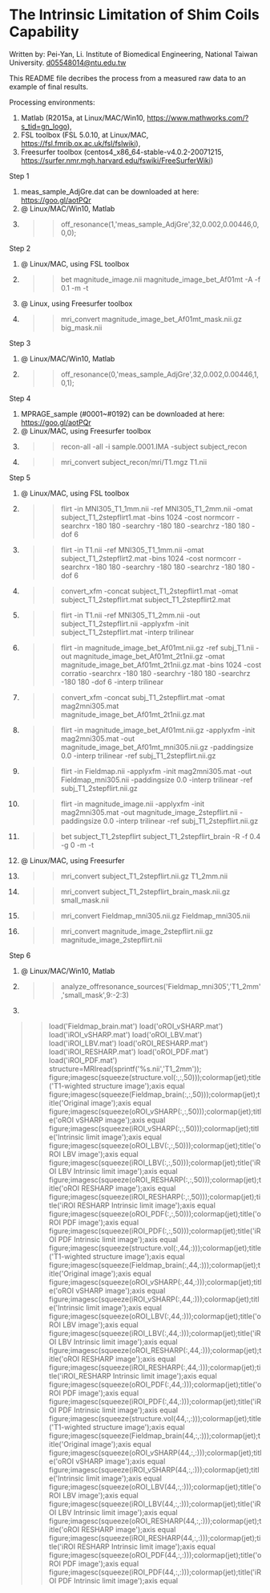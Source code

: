 # The Intrinsic Limitation of Shim Coils Capability

Written by:
Pei-Yan, Li.
Institute of Biomedical Engineering, 
National Taiwan University.
d05548014@ntu.edu.tw

This README file decribes the process from a measured raw data to an example of final results.

Processing environments: 
1. Matlab (R2015a, at Linux/MAC/Win10, https://www.mathworks.com/?s_tid=gn_logo), 
2. FSL toolbox (FSL 5.0.10, at Linux/MAC, https://fsl.fmrib.ox.ac.uk/fsl/fslwiki), 
3. Freesurfer toolbox (centos4_x86_64-stable-v4.0.2-20071215, https://surfer.nmr.mgh.harvard.edu/fswiki/FreeSurferWiki)

Step 1
1. meas_sample_AdjGre.dat can be downloaded at here: https://goo.gl/aotPQr
2. @ Linux/MAC/Win10, Matlab
3. >> off_resonance(1,'meas_sample_AdjGre',32,0.002,0.00446,0,0,0); 

Step 2
1. @ Linux/MAC, using FSL toolbox
2. >> bet magnitude_image.nii magnitude_image_bet_Af01mt -A -f 0.1 -m -t
3. @ Linux, using Freesurfer toolbox
4. >> mri_convert magnitude_image_bet_Af01mt_mask.nii.gz big_mask.nii

Step 3
1. @ Linux/MAC/Win10, Matlab
2. >> off_resonance(0,'meas_sample_AdjGre',32,0.002,0.00446,1,0,1);

Step 4
1. MPRAGE_sample (#0001~#0192) can be downloaded at here: https://goo.gl/aotPQr
2. @ Linux/MAC, using Freesurfer toolbox
3. >> recon-all -all -i sample.0001.IMA -subject subject_recon
4. >> mri_convert subject_recon/mri/T1.mgz T1.nii

Step 5
1. @ Linux/MAC, using FSL toolbox
2. >> flirt -in MNI305_T1_1mm.nii -ref MNI305_T1_2mm.nii -omat subject_T1_2stepflirt1.mat -bins 1024 -cost normcorr -searchrx -180 180 -searchry -180 180 -searchrz -180 180 -dof 6
3. >> flirt -in T1.nii -ref MNI305_T1_1mm.nii -omat subject_T1_2stepflirt2.mat -bins 1024 -cost normcorr -searchrx -180 180 -searchry -180 180 -searchrz -180 180 -dof 6
4. >> convert_xfm -concat subject_T1_2stepflirt1.mat -omat subject_T1_2stepflirt.mat subject_T1_2stepflirt2.mat
5. >> flirt -in T1.nii -ref MNI305_T1_2mm.nii -out subject_T1_2stepflirt.nii -applyxfm -init subject_T1_2stepflirt.mat -interp trilinear
6. >> flirt -in magnitude_image_bet_Af01mt.nii.gz -ref subj_T1.nii -out magnitude_image_bet_Af01mt_2t1nii.gz -omat magnitude_image_bet_Af01mt_2t1nii.gz.mat -bins 1024 -cost corratio -searchrx -180 180 -searchry -180 180 -searchrz -180 180 -dof 6 -interp trilinear
7. >> convert_xfm -concat subj_T1_2stepflirt.mat -omat mag2mni305.mat magnitude_image_bet_Af01mt_2t1nii.gz.mat
8. >> flirt -in magnitude_image_bet_Af01mt.nii.gz -applyxfm -init mag2mni305.mat -out magnitude_image_bet_Af01mt_mni305.nii.gz -paddingsize 0.0 -interp trilinear -ref subj_T1_2stepflirt.nii.gz
9. >> flirt -in Fieldmap.nii -applyxfm -init mag2mni305.mat -out Fieldmap_mni305.nii -paddingsize 0.0 -interp trilinear -ref subj_T1_2stepflirt.nii.gz
10. >> flirt -in magnitude_image.nii -applyxfm -init mag2mni305.mat -out magnitude_image_2stepflirt.nii -paddingsize 0.0 -interp trilinear -ref subj_T1_2stepflirt.nii.gz
11. >> bet subject_T1_2stepflirt subject_T1_2stepflirt_brain -R -f 0.4 -g 0 -m -t
12. @ Linux/MAC, using Freesurfer
13. >> mri_convert subject_T1_2stepflirt.nii.gz T1_2mm.nii
14. >> mri_convert subject_T1_2stepflirt_brain_mask.nii.gz small_mask.nii
15. >> mri_convert Fieldmap_mni305.nii.gz Fieldmap_mni305.nii
16. >> mri_convert magnitude_image_2stepflirt.nii.gz magnitude_image_2stepflirt.nii


Step 6
1. @ Linux/MAC/Win10, Matlab
2. >> analyze_offresonance_sources('Fieldmap_mni305','T1_2mm','small_mask',9:-2:3)
3.
>> load('Fieldmap_brain.mat')
>> load('oROI_vSHARP.mat')
>> load('iROI_vSHARP.mat')
>> load('oROI_LBV.mat')
>> load('iROI_LBV.mat')
>> load('oROI_RESHARP.mat')
>> load('iROI_RESHARP.mat')
>> load('oROI_PDF.mat')
>> load('iROI_PDF.mat')
>> structure=MRIread(sprintf('%s.nii','T1_2mm'));
>> figure;imagesc(squeeze(structure.vol(:,:,50)));colormap(jet);title('T1-wighted structure image');axis equal
>> figure;imagesc(squeeze(Fieldmap_brain(:,:,50)));colormap(jet);title('Original image');axis equal
>> figure;imagesc(squeeze(oROI_vSHARP(:,:,50)));colormap(jet);title('oROI vSHARP image');axis equal
>> figure;imagesc(squeeze(iROI_vSHARP(:,:,50)));colormap(jet);title('Intrinsic limit image');axis equal
>> figure;imagesc(squeeze(oROI_LBV(:,:,50)));colormap(jet);title('oROI LBV image');axis equal
>> figure;imagesc(squeeze(iROI_LBV(:,:,50)));colormap(jet);title('iROI LBV Intrinsic limit image');axis equal
>> figure;imagesc(squeeze(oROI_RESHARP(:,:,50)));colormap(jet);title('oROI RESHARP image');axis equal
>> figure;imagesc(squeeze(iROI_RESHARP(:,:,50)));colormap(jet);title('iROI RESHARP Intrinsic limit image');axis equal
>> figure;imagesc(squeeze(oROI_PDF(:,:,50)));colormap(jet);title('oROI PDF image');axis equal
>> figure;imagesc(squeeze(iROI_PDF(:,:,50)));colormap(jet);title('iROI PDF Intrinsic limit image');axis equal
>> figure;imagesc(squeeze(structure.vol(:,44,:)));colormap(jet);title('T1-wighted structure image');axis equal
>> figure;imagesc(squeeze(Fieldmap_brain(:,44,:)));colormap(jet);title('Original image');axis equal
>> figure;imagesc(squeeze(oROI_vSHARP(:,44,:)));colormap(jet);title('oROI vSHARP image');axis equal
>> figure;imagesc(squeeze(iROI_vSHARP(:,44,:)));colormap(jet);title('Intrinsic limit image');axis equal
>> figure;imagesc(squeeze(oROI_LBV(:,44,:)));colormap(jet);title('oROI LBV image');axis equal
>> figure;imagesc(squeeze(iROI_LBV(:,44,:)));colormap(jet);title('iROI LBV Intrinsic limit image');axis equal
>> figure;imagesc(squeeze(oROI_RESHARP(:,44,:)));colormap(jet);title('oROI RESHARP image');axis equal
>> figure;imagesc(squeeze(iROI_RESHARP(:,44,:)));colormap(jet);title('iROI_RESHARP Intrinsic limit image');axis equal
>> figure;imagesc(squeeze(oROI_PDF(:,44,:)));colormap(jet);title('oROI PDF image');axis equal
>> figure;imagesc(squeeze(iROI_PDF(:,44,:)));colormap(jet);title('iROI PDF Intrinsic limit image');axis equal
>> figure;imagesc(squeeze(structure.vol(44,:,:)));colormap(jet);title('T1-wighted structure image');axis equal
>> figure;imagesc(squeeze(Fieldmap_brain(44,:,:)));colormap(jet);title('Original image');axis equal
>> figure;imagesc(squeeze(oROI_vSHARP(44,:,:)));colormap(jet);title('oROI vSHARP image');axis equal
>> figure;imagesc(squeeze(iROI_vSHARP(44,:,:)));colormap(jet);title('Intrinsic limit image');axis equal
>> figure;imagesc(squeeze(oROI_LBV(44,:,:)));colormap(jet);title('oROI LBV image');axis equal
>> figure;imagesc(squeeze(iROI_LBV(44,:,:)));colormap(jet);title('iROI LBV Intrinsic limit image');axis equal
>> figure;imagesc(squeeze(oROI_RESHARP(44,:,:)));colormap(jet);title('oROI RESHARP image');axis equal
>> figure;imagesc(squeeze(iROI_RESHARP(44,:,:)));colormap(jet);title('iROI RESHARP Intrinsic limit image');axis equal
>> figure;imagesc(squeeze(oROI_PDF(44,:,:)));colormap(jet);title('oROI PDF image');axis equal
>> figure;imagesc(squeeze(iROI_PDF(44,:,:)));colormap(jet);title('iROI PDF Intrinsic limit image');axis equal
